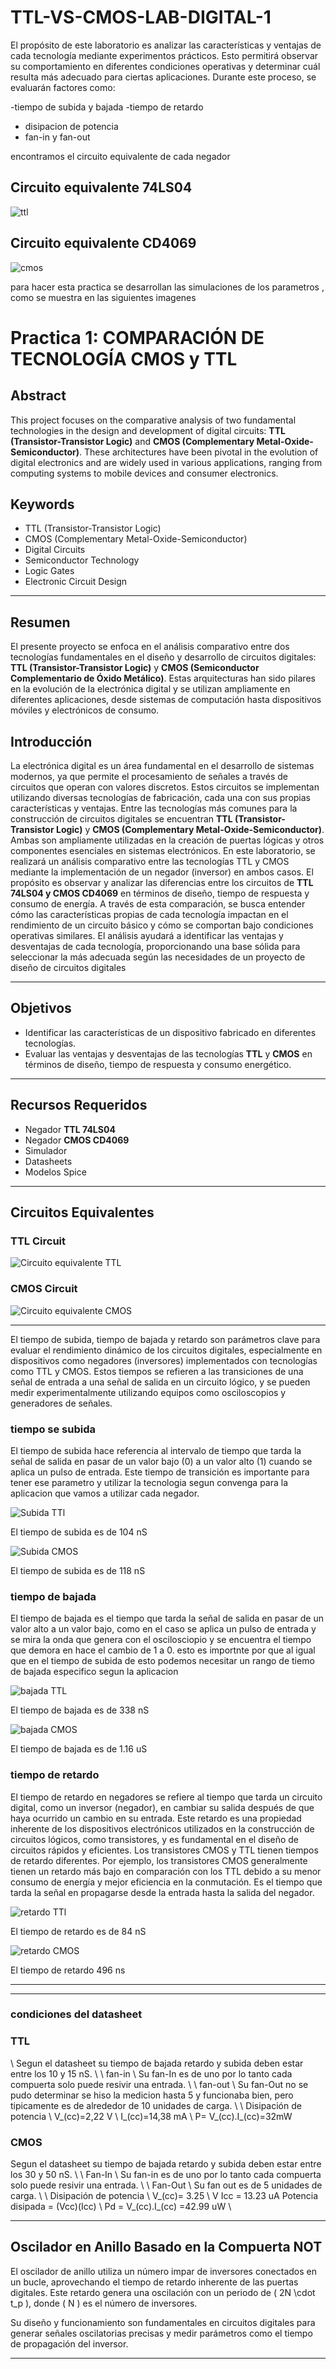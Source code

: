 # TTL-VS-CMOS-LAB-DIGITAL-1
El propósito de este laboratorio es analizar las características y ventajas de cada tecnología mediante experimentos prácticos. Esto permitirá observar su comportamiento en diferentes condiciones operativas y determinar cuál resulta más adecuado para ciertas aplicaciones. Durante este proceso, se evaluarán factores como:

-tiempo de subida y bajada
-tiempo de retardo
- disipacion de potencia
- fan-in y fan-out

encontramos el circuito equivalente de cada negador

## Circuito equivalente  74LS04
![ttl](https://github.com/user-attachments/assets/bd37e73f-eff7-4ed3-9421-eb3a12e64edc)

## Circuito equivalente  CD4069
![cmos](https://github.com/user-attachments/assets/d415f482-7571-4d85-9fc8-601dcad018b0)




para hacer esta practica se desarrollan las simulaciones de los parametros , como se muestra en las siguientes imagenes


# Practica 1: COMPARACIÓN DE TECNOLOGÍA CMOS y TTL

## Abstract
This project focuses on the comparative analysis of two fundamental technologies in the design and development of digital circuits: **TTL (Transistor-Transistor Logic)** and **CMOS (Complementary Metal-Oxide-Semiconductor)**. These architectures have been pivotal in the evolution of digital electronics and are widely used in various applications, ranging from computing systems to mobile devices and consumer electronics.

## Keywords
- TTL (Transistor-Transistor Logic)
- CMOS (Complementary Metal-Oxide-Semiconductor)
- Digital Circuits
- Semiconductor Technology
- Logic Gates
- Electronic Circuit Design

---

## Resumen
El presente proyecto se enfoca en el análisis comparativo entre dos tecnologías fundamentales en el diseño y desarrollo de circuitos digitales: **TTL (Transistor-Transistor Logic)** y **CMOS (Semiconductor Complementario de Óxido Metálico)**. Estas arquitecturas han sido pilares en la evolución de la electrónica digital y se utilizan ampliamente en diferentes aplicaciones, desde sistemas de computación hasta dispositivos móviles y electrónicos de consumo.

## Introducción
La electrónica digital es un área fundamental en el desarrollo de sistemas modernos, ya que permite el procesamiento de señales a través de circuitos que operan con valores discretos. Estos circuitos se implementan utilizando diversas tecnologías de fabricación, cada una con sus propias características y ventajas. Entre las tecnologías más comunes para la construcción de circuitos digitales se encuentran **TTL (Transistor-Transistor Logic)** y **CMOS (Complementary Metal-Oxide-Semiconductor)**. Ambas son ampliamente utilizadas en la creación de puertas lógicas y otros componentes esenciales en sistemas electrónicos.
    En este laboratorio, se realizará un análisis comparativo entre las tecnologías TTL y CMOS mediante la implementación de un negador (inversor) en ambos casos. El propósito es observar y analizar las diferencias entre los circuitos de **TTL 74LS04 y CMOS CD4069** en términos de diseño, tiempo de respuesta y consumo de energía. A través de esta comparación, se busca entender cómo las características propias de cada tecnología impactan en el rendimiento de un circuito básico y cómo se comportan bajo condiciones operativas similares. El análisis ayudará a identificar las ventajas y desventajas de cada tecnología, proporcionando una base sólida para seleccionar la más adecuada según las necesidades de un proyecto de diseño de circuitos digitales

---

## Objetivos
- Identificar las características de un dispositivo fabricado en diferentes tecnologías.
- Evaluar las ventajas y desventajas de las tecnologías **TTL** y **CMOS** en términos de diseño, tiempo de respuesta y consumo energético.

---

## Recursos Requeridos
- Negador **TTL 74LS04**
- Negador **CMOS CD4069**
- Simulador
- Datasheets
- Modelos Spice

---

## Circuitos Equivalentes

### TTL Circuit
![Circuito equivalente TTL](T1.png)

### CMOS Circuit
![Circuito equivalente CMOS](T2.png)

---

El tiempo de subida, tiempo de bajada y retardo son parámetros clave para evaluar el rendimiento dinámico de los circuitos digitales, especialmente en dispositivos como negadores (inversores) implementados con tecnologías como TTL y CMOS. Estos tiempos se refieren a las transiciones de una señal de entrada a una señal de salida en un circuito lógico, y se pueden medir experimentalmente utilizando equipos como osciloscopios y generadores de señales.

### tiempo se subida

El tiempo de subida hace referencia al intervalo de tiempo que tarda la señal de salida en pasar de un valor bajo (0) a un valor alto (1) cuando se aplica un pulso de entrada. Este tiempo de transición es importante para tener ese parametro y utilizar la tecnologia segun convenga para la aplicacion que vamos a utilizar cada negador.

![Subida TTl](T3.png)

El tiempo de subida es de 104 nS

![Subida CMOS](T4.png)

El tiempo de subida es de 118 nS

### tiempo de bajada

El tiempo de bajada es el tiempo que tarda la señal de salida en pasar de un valor alto a un valor bajo, como en el caso se aplica un pulso de entrada y se mira la onda que genera con el oscilosciopio y se encuentra el tiempo que demora en hace el cambio de 1 a 0. esto es importnte por que al igual que en el tiempo de subida de esto podemos necesitar un rango de tiemo de bajada especifico segun la aplicacion

![bajada TTL](T5.png)

El tiempo de bajada es de 338 nS

![bajada CMOS](T6.png)

El tiempo de bajada es de 1.16 uS

### tiempo de retardo

El tiempo de retardo en negadores se refiere al tiempo que tarda un circuito digital, como un inversor (negador), en cambiar su salida después de que haya ocurrido un cambio en su entrada. Este retardo es una propiedad inherente de los dispositivos electrónicos utilizados en la construcción de circuitos lógicos, como transistores, y es fundamental en el diseño de circuitos rápidos y eficientes.
Los transistores CMOS y TTL tienen tiempos de retardo diferentes. Por ejemplo, los transistores CMOS generalmente tienen un retardo más bajo en comparación con los TTL debido a su menor consumo de energía y mejor eficiencia en la conmutación.
Es el tiempo que tarda la señal en propagarse desde la entrada hasta la salida del negador.

![retardo TTl](T9.png)

El tiempo de retardo es de 84 nS

![retardo CMOS](T8.png)

El tiempo de retardo 496 ns

---

---

### condiciones del datasheet
### TTL
\\
Segun el datasheet su tiempo de bajada retardo y subida deben estar entre los 10 y 15 nS.
\\
\\
fan-in
\\
Su fan-In es de uno por lo tanto cada compuerta solo puede resivir una entrada.
\\
\\
fan-out
\\
Su fan-Out no se pudo determinar se hiso la medicion hasta 5 y funcionaba bien, pero tipicamente es de alrededor de 10 unidades de carga.
\\
\\
Disipación de potencia
\\
 V_(cc)=2,22 V
 \\
I_(cc)=14,38 mA
\\
P= V_(cc).I_(cc)=32mW


### CMOS
Segun el datasheet su tiempo de bajada retardo y subida deben estar entre los 30 y 50 nS.
\\
\\
Fan-In
\\
Su fan-in es de uno por lo tanto cada compuerta solo puede resivir una entrada.
\\
\\
Fan-Out
\\
Su fan out es de 5 unidades de carga.
\\
\\
Disipación de potencia
\\
V_(cc)= 3.25
\\
V Icc = 13.23 uA Potencia disipada = (Vcc)(Icc) 
\\
Pd = V_(cc).I_(cc) =42.99 uW
\\

---

## Oscilador en Anillo Basado en la Compuerta NOT
El oscilador de anillo utiliza un número impar de inversores conectados en un bucle, aprovechando el tiempo de retardo inherente de las puertas digitales. Este retardo genera una oscilación con un periodo de \( 2N \cdot t_p \), donde \( N \) es el número de inversores.

Su diseño y funcionamiento son fundamentales en circuitos digitales para generar señales oscilatorias precisas y medir parámetros como el tiempo de propagación del inversor.

---

